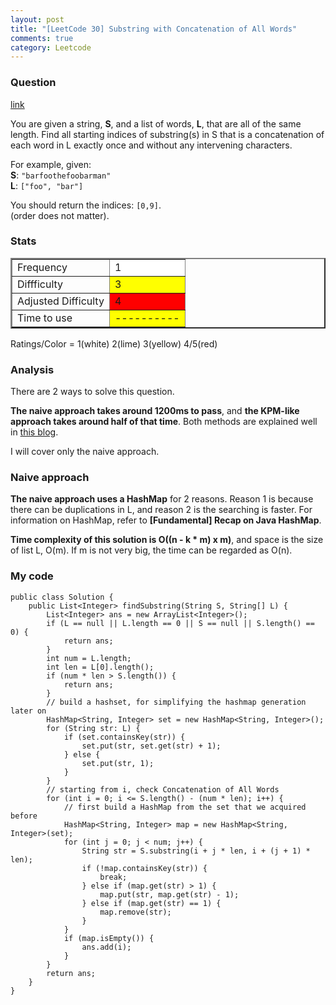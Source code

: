 ```yaml
---
layout: post
title: "[LeetCode 30] Substring with Concatenation of All Words"
comments: true
category: Leetcode
---
```


### Question

[link](http://oj.leetcode.com/problems/substring-with-concatenation-of-all-words/)

<div class="question-content">
            <p></p><p>
You are given a string, <b>S</b>, and a list of words, <b>L</b>, that are all of the same length. Find all starting indices of substring(s) in S that is a concatenation of each word in L exactly once and without any intervening characters.
</p>

<p>
For example, given:<br>
<b>S</b>: <code>"barfoothefoobarman"</code><br>
<b>L</b>: <code>["foo", "bar"]</code>
</p>

<p>
You should return the indices: <code>[0,9]</code>.<br>
(order does not matter).
</p><p></p>
          </div>

### Stats

<table border="2">
	<tr>
		<td>Frequency</td>
		<td bgcolor="white">1</td>
	</tr>
	<tr>
		<td>Diffficulty</td>
		<td bgcolor="yellow">3</td>
	</tr>
	<tr>
		<td>Adjusted Difficulty</td>
		<td bgcolor="red">4</td>
	</tr>
	<tr>
		<td>Time to use</td>
		<td bgcolor="yellow">----------</td>
	</tr>
</table>

Ratings/Color = 1(white) 2(lime) 3(yellow) 4/5(red)

### Analysis

There are 2 ways to solve this question.

**The naive approach takes around 1200ms to pass**, and **the KPM-like approach takes around half of that time**. Both methods are explained well in [this blog](http://n00tc0d3r.blogspot.sg/2013/06/substring-with-concatenation-of-all.html).

I will cover only the naive approach.

### Naive approach

**The naive approach uses a HashMap** for 2 reasons. Reason 1 is because there can be duplications in L, and reason 2 is the searching is faster. For information on HashMap, refer to **[Fundamental] Recap on Java HashMap**.

**Time complexity of this solution is O((n - k \* m) x m)**, and space is the size of list L, O(m). If m is not very big, the time can be regarded as O(n).

### My code

    public class Solution {
        public List<Integer> findSubstring(String S, String[] L) {
            List<Integer> ans = new ArrayList<Integer>();
            if (L == null || L.length == 0 || S == null || S.length() == 0) {
                return ans;
            }
            int num = L.length;
            int len = L[0].length();
            if (num * len > S.length()) {
                return ans;
            }
            // build a hashset, for simplifying the hashmap generation later on
            HashMap<String, Integer> set = new HashMap<String, Integer>();
            for (String str: L) {
                if (set.containsKey(str)) {
                    set.put(str, set.get(str) + 1);
                } else {
                    set.put(str, 1);
                }
            }
            // starting from i, check Concatenation of All Words
            for (int i = 0; i <= S.length() - (num * len); i++) {
                // first build a HashMap from the set that we acquired before
                HashMap<String, Integer> map = new HashMap<String, Integer>(set);
                for (int j = 0; j < num; j++) {
                    String str = S.substring(i + j * len, i + (j + 1) * len);
                    if (!map.containsKey(str)) {
                        break;
                    } else if (map.get(str) > 1) {
                        map.put(str, map.get(str) - 1);
                    } else if (map.get(str) == 1) {
                        map.remove(str);
                    }
                }
                if (map.isEmpty()) {
                    ans.add(i);
                }
            }
            return ans;
        }
    }
